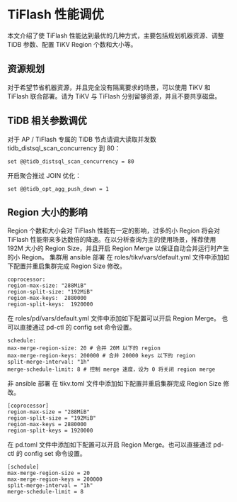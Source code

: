 # TiFlash 性能调优
本文介绍了使 TiFlash 性能达到最优的几种方式，主要包括规划机器资源、调整 TiDB 参数、配置 TiKV Region 个数和大小等。

## 资源规划
对于希望节省机器资源，并且完全没有隔离要求的场景，可以使用 TiKV 和 TiFlash 联合部署。请为 TiKV 与 TiFlash 分别留够资源，并且不要共享磁盘。

## TiDB 相关参数调优
对于 AP / TiFlash 专属的 TiDB 节点请调大读取并发数 tidb_distsql_scan_concurrency 到 80：  
```
set @@tidb_distsql_scan_concurrency = 80
```
开启聚合推过 JOIN 优化：
```
set @@tidb_opt_agg_push_down = 1
```
## Region 大小的影响
Region 个数和大小会对 TiFlash 性能有一定的影响，过多的小 Region 将会对 TiFlash 性能带来多达数倍的降速。在以分析查询为主的使用场景，推荐使用 192M 大小的 Region Size，并且开启 Region Merge 以保证自动合并运行时产生的小 Region。
集群用 ansible 部署
在  roles/tikv/vars/default.yml 文件中添加如下配置并重启集群完成 Region Size 修改。
```
coprocessor:
region-max-size: "288MiB"
region-split-size: "192MiB"
region-max-keys:  2880000
region-split-keys:  1920000
```
在  roles/pd/vars/default.yml 文件中添加如下配置可以开启 Region Merge。
也可以直接通过 pd-ctl 的 config set <config-name> 命令设置。
 ```
schedule: 
max-merge-region-size: 20 # 合并 20M 以下的 region
max-merge-region-keys: 200000 # 合并 20000 keys 以下的 region
split-merge-interval: "1h"
merge-schedule-limit: 8 # 控制 merge 速度，设为 0 将关闭 region merge
 ```
非 ansible 部署
在  tikv.toml 文件中添加如下配置并重启集群完成 Region Size 修改。
```
[coprocessor]
region-max-size = "288MiB"
region-split-size = "192MiB"
region-max-keys = 2880000
region-split-keys = 1920000
```
在 pd.toml 文件中添加如下配置可以开启 Region Merge。也可以直接通过 pd-ctl 的 config set <config-name> 命令设置。
```
[schedule]
max-merge-region-size = 20
max-merge-region-keys = 200000
split-merge-interval = "1h"
merge-schedule-limit = 8
```
